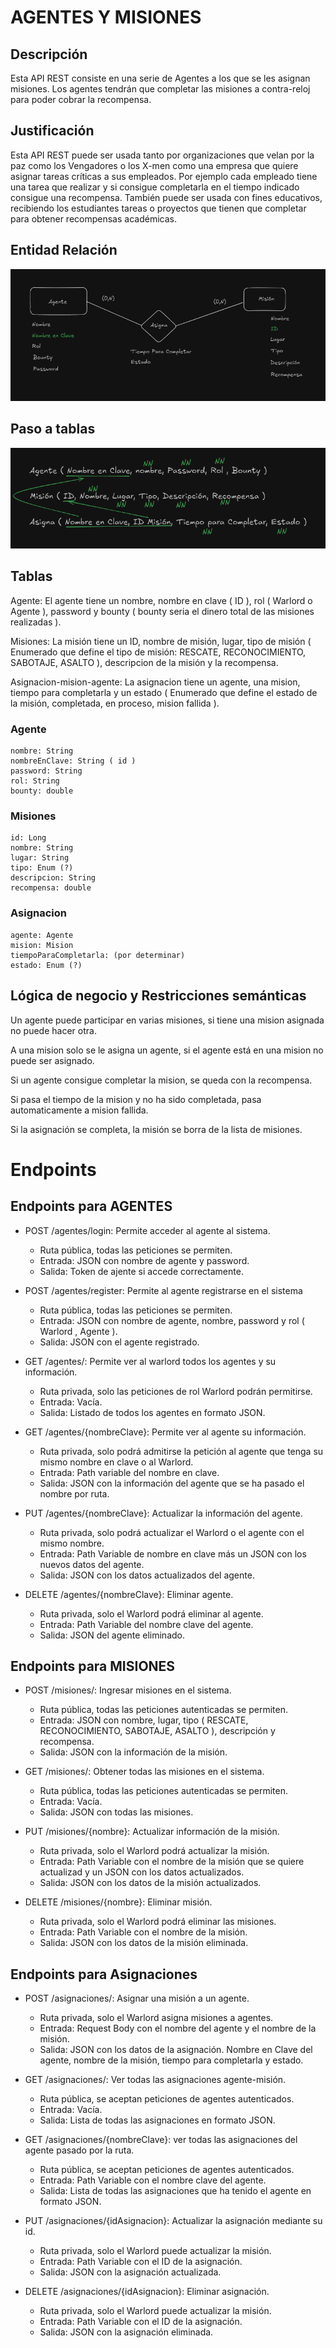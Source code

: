 # AGENTES Y MISIONES

## Descripción

Esta API REST consiste en una serie de Agentes a los que se les asignan misiones. Los agentes tendrán que completar 
las misiones a contra-reloj para poder cobrar la recompensa.

## Justificación

Esta API REST puede ser usada tanto por organizaciones que velan por la paz como los Vengadores o los X-men como una empresa que quiere 
asignar tareas críticas a sus empleados. Por ejemplo cada empleado tiene una tarea que realizar y si consigue completarla en el tiempo indicado
consigue una recompensa.
También puede ser usada con fines educativos, recibiendo los estudiantes tareas o proyectos que tienen que completar para obtener recompensas
académicas.


## Entidad Relación 
![Entidad Relacion](./imgs/entidadRelacion.png)

## Paso a tablas
![Paso a Tablas](./imgs/pasoATablas.png)

## Tablas

Agente: El agente tiene un nombre, nombre en clave ( ID ), rol ( Warlord o Agente ), password y bounty ( bounty seria el dinero total de las misiones realizadas ).

Misiones: La misión tiene un ID, nombre de misión, lugar, tipo de misión ( Enumerado que define el tipo de misión: RESCATE, RECONOCIMIENTO, SABOTAJE, ASALTO ), descripcion de la misión y la recompensa.

Asignacion-mision-agente: La asignacion tiene un agente, una mision, tiempo para completarla y un estado ( Enumerado que define el estado de la misión, completada, en proceso, mision fallida ).


### Agente
    nombre: String
    nombreEnClave: String ( id )
    password: String
    rol: String
    bounty: double

### Misiones
    id: Long
    nombre: String
    lugar: String
    tipo: Enum (?)
    descripcion: String
    recompensa: double

### Asignacion
    agente: Agente
    mision: Mision
    tiempoParaCompletarla: (por determinar)
    estado: Enum (?)

## Lógica de negocio y Restricciones semánticas

Un agente puede participar en varias misiones, si tiene una mision asignada no puede hacer otra.

A una mision solo se le asigna un agente, si el agente está en una mision no puede ser asignado.

Si un agente consigue completar la mision, se queda con la recompensa.

Si pasa el tiempo de la mision y no ha sido completada, pasa automaticamente a mision fallida.

Si la asignación se completa, la misión se borra de la lista de misiones.


# Endpoints

## Endpoints para AGENTES

* POST /agentes/login: Permite acceder al agente al sistema.
  - Ruta pública, todas las peticiones se permiten.
  - Entrada: JSON con nombre de agente y password.
  - Salida: Token de ajente si accede correctamente.

  
* POST /agentes/register: Permite al agente registrarse en el sistema
  - Ruta pública, todas las peticiones se permiten.
  - Entrada: JSON con nombre de agente, nombre, password y rol ( Warlord , Agente ).
  - Salida: JSON con el agente registrado.


* GET /agentes/: Permite ver al warlord todos los agentes y su información.
  - Ruta privada, solo las peticiones de rol Warlord podrán permitirse.
  - Entrada: Vacía.
  - Salida: Listado de todos los agentes en formato JSON.


* GET /agentes/{nombreClave}: Permite ver al agente su información.
  - Ruta privada, solo podrá admitirse la petición al agente que tenga su mismo nombre en clave o al Warlord.
  - Entrada: Path variable del nombre en clave.
  - Salida: JSON con la información del agente que se ha pasado el nombre por ruta.


* PUT /agentes/{nombreClave}: Actualizar la información del agente.
  - Ruta privada, solo podrá actualizar el Warlord o el agente con el mismo nombre.
  - Entrada: Path Variable de nombre en clave más un JSON con los nuevos datos del agente.
  - Salida: JSON con los datos actualizados del agente.


* DELETE /agentes/{nombreClave}: Eliminar agente.
  - Ruta privada, solo el Warlord podrá eliminar al agente.
  - Entrada: Path Variable del nombre clave del agente.
  - Salida: JSON del agente eliminado.

## Endpoints para MISIONES

* POST /misiones/: Ingresar misiones en el sistema.
  - Ruta pública, todas las peticiones autenticadas se permiten.
  - Entrada: JSON con nombre, lugar, tipo ( RESCATE, RECONOCIMIENTO, SABOTAJE, ASALTO ), descripción y recompensa.
  - Salida: JSON con la información de la misión.


* GET /misiones/: Obtener todas las misiones en el sistema.
  - Ruta pública, todas las peticiones autenticadas se permiten.
  - Entrada: Vacía.
  - Salida: JSON con todas las misiones.


* PUT /misiones/{nombre}: Actualizar información de la misión.
  - Ruta privada, solo el Warlord podrá actualizar la misión.
  - Entrada: Path Variable con el nombre de la misión que se quiere actualizad y un JSON con los datos actualizados.
  - Salida: JSON con los datos de la misión actualizados.


* DELETE /misiones/{nombre}: Eliminar misión.
  - Ruta privada, solo el Warlord podrá eliminar las misiones.
  - Entrada: Path Variable con el nombre de la misión.
  - Salida: JSON con los datos de la misión eliminada.

## Endpoints para Asignaciones

* POST /asignaciones/: Asignar una misión a un agente.
  - Ruta privada, solo el Warlord asigna misiones a agentes.
  - Entrada: Request Body con el nombre del agente y el nombre de la misión.
  - Salida: JSON con los datos de la asignación. Nombre en Clave del agente, nombre de la misión, tiempo para completarla y estado.


* GET /asignaciones/: Ver todas las asignaciones agente-misión.
  - Ruta pública, se aceptan peticiones de agentes autenticados.
  - Entrada: Vacía.
  - Salida: Lista de todas las asignaciones en formato JSON.


* GET /asignaciones/{nombreClave}: ver todas las asignaciones del agente pasado por la ruta.
  - Ruta pública, se aceptan peticiones de agentes autenticados.
  - Entrada: Path Variable con el nombre clave del agente.
  - Salida: Lista de todas las asignaciones que ha tenido el agente en formato JSON.


* PUT /asignaciones/{idAsignacion}: Actualizar la asignación mediante su id.
  - Ruta privada, solo el Warlord puede actualizar la misión.
  - Entrada: Path Variable con el ID de la asignación.
  - Salida: JSON con la asignación actualizada.


* DELETE /asignaciones/{idAsignacion}: Eliminar asignación.
  - Ruta privada, solo el Warlord puede actualizar la misión.
  - Entrada: Path Variable con el ID de la asignación.
  - Salida: JSON con la asignación eliminada.



## 
